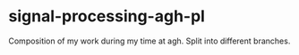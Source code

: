 # signal-processing-agh-pl
Composition of my work during my time at agh.
Split into different branches. 
